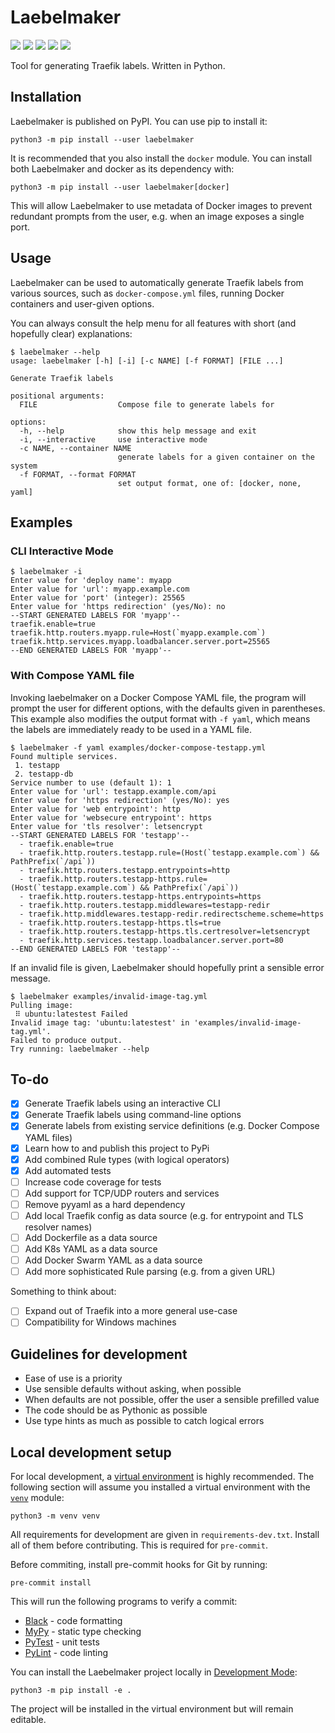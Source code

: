 # Laebelmaker

<a target="_blank" href="https://pypi.org/project/laebelmaker/"><img src="https://img.shields.io/pypi/v/laebelmaker.svg?maxAge=86400&style=flat-square"/></a>
<a target="_blank" href="https://choosealicense.com/licenses/mit/"><img src="https://img.shields.io/pypi/l/laebelmaker.svg?maxAge=86400&style=flat-square"/></a>
<a target="_blank" href="https://pypi.org/project/laebelmaker/"><img src="https://img.shields.io/pypi/dm/laebelmaker?style=flat-square"/></a>
<a target="_blank" href="https://pypi.org/project/laebelmaker/"><img src="https://img.shields.io/pypi/pyversions/laebelmaker.svg?maxAge=86400&style=flat-square"/></a>
<a target="_blank" href="https://github.com/ivanbratovic/laebelmaker"><img src="https://img.shields.io/github/last-commit/ivanbratovic/laebelmaker?style=flat-square" /></a>

Tool for generating Traefik labels. Written in Python.

## Installation

Laebelmaker is published on PyPI. You can use pip to install it:
```
python3 -m pip install --user laebelmaker
```

It is recommended that you also install the `docker` module. You
can install both Laebelmaker and docker as its dependency with:
```
python3 -m pip install --user laebelmaker[docker]
```
This will allow Laebelmaker to use metadata of Docker images
to prevent redundant prompts from the user, e.g. when an image
exposes a single port.

## Usage

Laebelmaker can be used to automatically generate Traefik labels
from various sources, such as `docker-compose.yml` files, running
Docker containers and user-given options.

You can always consult the help menu for all features with short
(and hopefully clear) explanations:

```
$ laebelmaker --help
usage: laebelmaker [-h] [-i] [-c NAME] [-f FORMAT] [FILE ...]

Generate Traefik labels

positional arguments:
  FILE                  Compose file to generate labels for

options:
  -h, --help            show this help message and exit
  -i, --interactive     use interactive mode
  -c NAME, --container NAME
                        generate labels for a given container on the system
  -f FORMAT, --format FORMAT
                        set output format, one of: [docker, none, yaml]
```

## Examples

### CLI Interactive Mode

```
$ laebelmaker -i
Enter value for 'deploy name': myapp
Enter value for 'url': myapp.example.com
Enter value for 'port' (integer): 25565
Enter value for 'https redirection' (yes/No): no
--START GENERATED LABELS FOR 'myapp'--
traefik.enable=true
traefik.http.routers.myapp.rule=Host(`myapp.example.com`)
traefik.http.services.myapp.loadbalancer.server.port=25565
--END GENERATED LABELS FOR 'myapp'--
```


### With Compose YAML file

Invoking laebelmaker on a Docker Compose YAML file, the program will
prompt the user for different options, with the defaults given in
parentheses. This example also modifies the output format with
`-f yaml`, which means the labels are immediately ready to be used
in a YAML file.

```
$ laebelmaker -f yaml examples/docker-compose-testapp.yml
Found multiple services.
 1. testapp
 2. testapp-db
Service number to use (default 1): 1
Enter value for 'url': testapp.example.com/api
Enter value for 'https redirection' (yes/No): yes
Enter value for 'web entrypoint': http
Enter value for 'websecure entrypoint': https
Enter value for 'tls resolver': letsencrypt
--START GENERATED LABELS FOR 'testapp'--
  - traefik.enable=true
  - traefik.http.routers.testapp.rule=(Host(`testapp.example.com`) && PathPrefix(`/api`))
  - traefik.http.routers.testapp.entrypoints=http
  - traefik.http.routers.testapp-https.rule=(Host(`testapp.example.com`) && PathPrefix(`/api`))
  - traefik.http.routers.testapp-https.entrypoints=https
  - traefik.http.routers.testapp.middlewares=testapp-redir
  - traefik.http.middlewares.testapp-redir.redirectscheme.scheme=https
  - traefik.http.routers.testapp-https.tls=true
  - traefik.http.routers.testapp-https.tls.certresolver=letsencrypt
  - traefik.http.services.testapp.loadbalancer.server.port=80
--END GENERATED LABELS FOR 'testapp'--
```

If an invalid file is given, Laebelmaker should hopefully print a
sensible error message.
```
$ laebelmaker examples/invalid-image-tag.yml
Pulling image:
 ⠿ ubuntu:latestest Failed
Invalid image tag: 'ubuntu:latestest' in 'examples/invalid-image-tag.yml'.
Failed to produce output.
Try running: laebelmaker --help
```

## To-do

* [x] Generate Traefik labels using an interactive CLI
* [x] Generate Traefik labels using command-line options
* [x] Generate labels from existing service definitions (e.g. Docker Compose YAML files)
* [x] Learn how to and publish this project to PyPi
* [x] Add combined Rule types (with logical operators)
* [x] Add automated tests
* [ ] Increase code coverage for tests
* [ ] Add support for TCP/UDP routers and services
* [ ] Remove pyyaml as a hard dependency
* [ ] Add local Traefik config as data source (e.g. for entrypoint and TLS resolver names)
* [ ] Add Dockerfile as a data source
* [ ] Add K8s YAML as a data source
* [ ] Add Docker Swarm YAML as a data source
* [ ] Add more sophisticated Rule parsing (e.g. from a given URL)

Something to think about:

* [ ] Expand out of Traefik into a more general use-case
* [ ] Compatibility for Windows machines

## Guidelines for development

* Ease of use is a priority
* Use sensible defaults without asking, when possible
* When defaults are not possible, offer the user a sensible prefilled value
* The code should be as Pythonic as possible
* Use type hints as much as possible to catch logical errors

## Local development setup

For local development, a [virtual environment](https://docs.python.org/3/tutorial/venv.html)
is highly recommended. The following section will assume you installed a virtual
environment with the [`venv`](https://docs.python.org/3/library/venv.html) module:
```
python3 -m venv venv
```

All requirements for development are given in `requirements-dev.txt`.
Install all of them before contributing. This is required for `pre-commit`.

Before commiting, install pre-commit hooks for Git by running:
```
pre-commit install
```

This will run the following programs to verify a commit:

* [Black](https://pypi.org/project/black) - code formatting
* [MyPy](https://mypy.readthedocs.io/en/stable/) - static type checking
* [PyTest](https://docs.pytest.org/en/7.2.x/) - unit tests
* [PyLint](https://pypi.org/project/pylint/) - code linting

You can install the Laebelmaker project locally in
[Development Mode](https://setuptools.pypa.io/en/latest/userguide/development_mode.html):
```
python3 -m pip install -e .
```
The project will be installed in the virtual environment but will remain editable.
